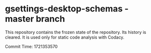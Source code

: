 # gsettings-desktop-schemas - master branch

This repository contains the frozen state of the repository.
Its history is cleared. It is used only for static code
analysis with Codacy.

Commit Time: 1721353570